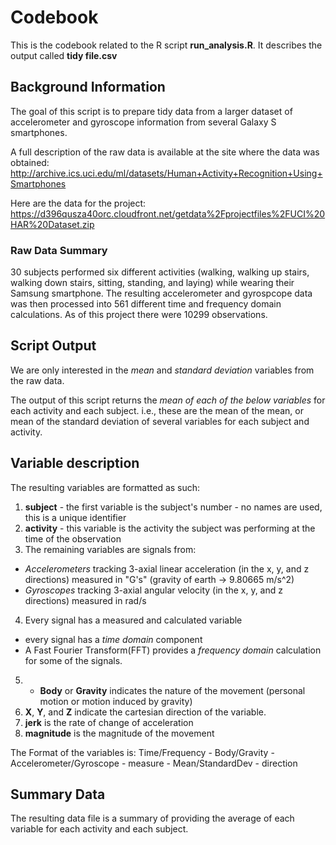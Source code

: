 # Codebook

This is the codebook related to the R script **run_analysis.R**.
It describes the output called **tidy file.csv**

## Background Information
The goal of this script is to prepare tidy data from a larger dataset of 
accelerometer and gyroscope information from several Galaxy S smartphones.

A full description of the raw data is available at the site where the data was obtained:
http://archive.ics.uci.edu/ml/datasets/Human+Activity+Recognition+Using+Smartphones

Here are the data for the project:
https://d396qusza40orc.cloudfront.net/getdata%2Fprojectfiles%2FUCI%20HAR%20Dataset.zip

### Raw Data Summary
30 subjects performed six different activities (walking, walking up stairs, 
walking down stairs, sitting, standing, and laying) while wearing their Samsung smartphone. The resulting accelerometer and gyrospcope data was then processed 
into 561 different time and frequency domain calculations. As of this project there were 10299 observations.

## Script Output
We are only interested in the _mean_ and _standard deviation_ variables from the raw data. 

The output of this script returns the _mean of each of the below variables_ for each activity and each subject.  i.e., these are the mean of the mean, or mean of the standard deviation of several variables for each subject and activity.

## Variable description
The resulting variables are formatted as such:

1. **subject** - the first variable is the subject's number - no names are used, this is a unique identifier
2. **activity** - this variable is the activity the subject was performing at the time of the observation
3. The remaining variables are signals from:
* _Accelerometers_ tracking 3-axial linear acceleration (in the x, y, and z directions) measured in "G's" (gravity of earth ->  9.80665 m/s^2)
* _Gyroscopes_ tracking 3-axial angular velocity (in the x, y, and z directions)
measured in rad/s
4. Every signal has a measured and calculated variable
* every signal has a _time domain_ component 
* A Fast Fourier Transform(FFT) provides a _frequency domain_ calculation for some of the signals.
5. * **Body** or **Gravity** indicates the nature of the movement (personal motion or motion induced by gravity)
6. **X**, **Y**, and **Z** indicate the cartesian direction of the variable.
7. **jerk** is the rate of change of acceleration
8. **magnitude** is the magnitude of the movement

The Format of the variables is:
Time/Frequency - Body/Gravity - Accelerometer/Gyroscope - measure - Mean/StandardDev - direction

## Summary Data
The resulting data file is a summary of providing the average of each variable for each activity and each subject.


